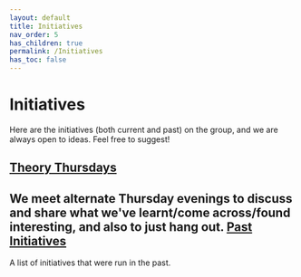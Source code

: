 ```yaml
---
layout: default
title: Initiatives
nav_order: 5
has_children: true
permalink: /Initiatives
has_toc: false
---
```


Initiatives
===========
Here are the initiatives (both current and past) on the group, and we are always open to ideas. Feel free to suggest!

[Theory Thursdays](/Initiatives/TheoryThursdays)
----------------
We meet alternate Thursday evenings to discuss and share what we've learnt/come across/found interesting, and also to just hang out.
[Past Initiatives](/Initiatives/Past)
------------------------
A list of initiatives that were run in the past.
